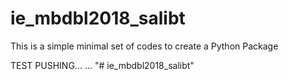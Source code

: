 # ie_mbdbl2018_salibt
This is a simple minimal set of codes to create a Python Package

TEST PUSHING...
...
"# ie_mbdbl2018_salibt" 
